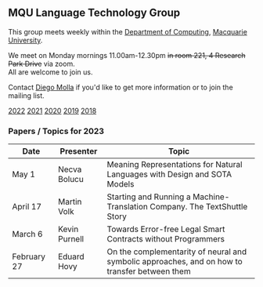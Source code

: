 
## MQU Language Technology Group


This group meets weekly within the
[Department of Computing](http://comp.mq.edu.au), [Macquarie University](https://www.mq.edu.au/).

We meet on Monday mornings 11.00am-12.30pm <s>in room 221, 4 Research Park Drive</s> via zoom.  
All are welcome to join us.

Contact [Diego Molla](http://web.science.mq.edu.au/~diego/) if you'd like to get more information or to join the mailing list. 

[2022](/2022/README.md) [2021](/2021/README.md) [2020](/2020/README.md) [2019](/2019/README.md) [2018](/2018/README.md)

### Papers / Topics for 2023

Date | Presenter | Topic
----- | --------- | -----
May 1 &nbsp;&nbsp; | Necva Bolucu | Meaning Representations for Natural Languages with Design and SOTA Models
April 17 &nbsp;&nbsp; | Martin Volk | Starting and Running a Machine-Translation Company. The TextShuttle Story
March 6 &nbsp;&nbsp; | Kevin Purnell | Towards Error-free Legal Smart Contracts without Programmers
February 27 &nbsp;&nbsp; | Eduard Hovy | On the complementarity of neural and symbolic approaches, and on how to transfer between them
